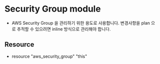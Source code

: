 # Security Group module

* AWS Security Group 을 관리하기 위한 용도로 사용합니다. 변경사항을 plan 으로 추적할 수 있으려면 inline 방식으로 관리해야 합니다.

## Resource

* resource "aws_security_group" "this"
